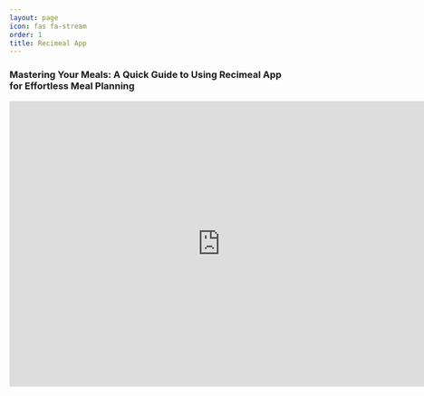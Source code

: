 ```yaml
---
layout: page
icon: fas fa-stream
order: 1
title: Recimeal App
---
```


### Mastering Your Meals: A Quick Guide to Using Recimeal App for Effortless Meal Planning

<div style="text-align:center;">
<iframe src="https://www.veed.io/embed/b0b2f679-a1ac-4a54-94c2-5d5d462512d7" width="744" height="504" frameborder="0" title="Recimeal" webkitallowfullscreen mozallowfullscreen allowfullscreen></iframe>
</div>